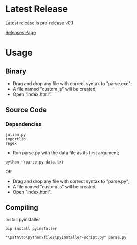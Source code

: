 # Latest Release
Latest release is pre-release v0.1

[Releases Page](http://github.com/LaazV/ParsePlot/Releases)

# Usage


## Binary 

- Drag and drop any file with correct syntax to "parse.exe";
- A file named "custom.js" will be created;
- Open "index.html".

## Source Code

### Dependencies

```
julian.py
importlib
regex
``` 

- Run parse.py with the data file as its first argument;

```python ~\parse.py data.txt```

OR

- Drag and drop any file with correct syntax to "parse.py";
- A file named "custom.js" will be created;
- Open "index.html".


## Compiling

Install pyinstaller

```pip install pyinstaller```

```"\path\to\python\files\pyinstaller-script.py" parse.py```
